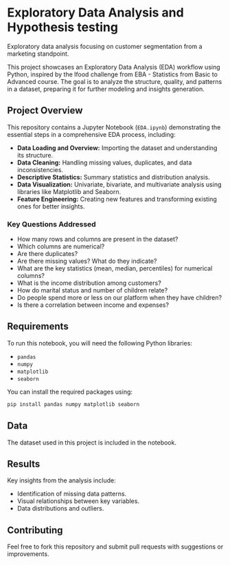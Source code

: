 # Exploratory Data Analysis and Hypothesis testing
 Exploratory data analysis focusing on customer segmentation from a marketing standpoint.

This project showcases an Exploratory Data Analysis (EDA) workflow using Python, inspired by the Ifood challenge from EBA - Statistics from Basic to Advanced course. The goal is to analyze the structure, quality, and patterns in a dataset, preparing it for further modeling and insights generation.

## Project Overview
This repository contains a Jupyter Notebook (`EDA.ipynb`) demonstrating the essential steps in a comprehensive EDA process, including:

- **Data Loading and Overview:** Importing the dataset and understanding its structure.
- **Data Cleaning:** Handling missing values, duplicates, and data inconsistencies.
- **Descriptive Statistics:** Summary statistics and distribution analysis.
- **Data Visualization:** Univariate, bivariate, and multivariate analysis using libraries like Matplotlib and Seaborn.
- **Feature Engineering:** Creating new features and transforming existing ones for better insights.

### Key Questions Addressed
- How many rows and columns are present in the dataset?
- Which columns are numerical?
- Are there duplicates? 
- Are there missing values? What do they indicate?
- What are the key statistics (mean, median, percentiles) for numerical columns?
- What is the income distribution among customers?
- How do marital status and number of children relate?
- Do people spend more or less on our platform when they have children?
- Is there a correlation between income and expenses?


## Requirements
To run this notebook, you will need the following Python libraries:

- `pandas`
- `numpy`
- `matplotlib`
- `seaborn`

You can install the required packages using:
```bash
pip install pandas numpy matplotlib seaborn
```

## Data
The dataset used in this project is included in the notebook.

## Results
Key insights from the analysis include:
- Identification of missing data patterns.
- Visual relationships between key variables.
- Data distributions and outliers.

## Contributing
Feel free to fork this repository and submit pull requests with suggestions or improvements.
